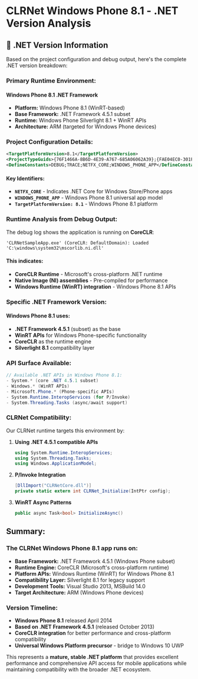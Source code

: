 # CLRNet Windows Phone 8.1 - .NET Version Analysis

## 🎯 **.NET Version Information**

Based on the project configuration and debug output, here's the complete .NET version breakdown:

### **Primary Runtime Environment:**

#### **Windows Phone 8.1 .NET Framework**
- **Platform:** Windows Phone 8.1 (WinRT-based)
- **Base Framework:** .NET Framework 4.5.1 subset
- **Runtime:** Windows Phone Silverlight 8.1 + WinRT APIs
- **Architecture:** ARM (targeted for Windows Phone devices)

### **Project Configuration Details:**

```xml
<TargetPlatformVersion>8.1</TargetPlatformVersion>
<ProjectTypeGuids>{76F1466A-8B6D-4E39-A767-685A06062A39};{FAE04EC0-301F-11D3-BF4B-00C04F79EFBC}</ProjectTypeGuids>
<DefineConstants>DEBUG;TRACE;NETFX_CORE;WINDOWS_PHONE_APP</DefineConstants>
```

#### **Key Identifiers:**
- **`NETFX_CORE`** - Indicates .NET Core for Windows Store/Phone apps
- **`WINDOWS_PHONE_APP`** - Windows Phone 8.1 universal app model
- **`TargetPlatformVersion: 8.1`** - Windows Phone 8.1 platform

### **Runtime Analysis from Debug Output:**

The debug log shows the application is running on **CoreCLR**:

```
'CLRNetSampleApp.exe' (CoreCLR: DefaultDomain): Loaded 'C:\windows\system32\mscorlib.ni.dll'
```

#### **This indicates:**
- **CoreCLR Runtime** - Microsoft's cross-platform .NET runtime
- **Native Image (NI) assemblies** - Pre-compiled for performance
- **Windows Runtime (WinRT) integration** - Windows Phone 8.1 APIs

### **Specific .NET Framework Version:**

#### **Windows Phone 8.1 uses:**
- **.NET Framework 4.5.1** (subset) as the base
- **WinRT APIs** for Windows Phone-specific functionality
- **CoreCLR** as the runtime engine
- **Silverlight 8.1** compatibility layer

### **API Surface Available:**

```csharp
// Available .NET APIs in Windows Phone 8.1:
- System.* (core .NET 4.5.1 subset)
- Windows.* (WinRT APIs)
- Microsoft.Phone.* (Phone-specific APIs)
- System.Runtime.InteropServices (for P/Invoke)
- System.Threading.Tasks (async/await support)
```

### **CLRNet Compatibility:**

Our CLRNet runtime targets this environment by:

1. **Using .NET 4.5.1 compatible APIs**
   ```csharp
   using System.Runtime.InteropServices;
   using System.Threading.Tasks;
   using Windows.ApplicationModel;
   ```

2. **P/Invoke Integration**
   ```csharp
   [DllImport("CLRNetCore.dll")]
   private static extern int CLRNet_Initialize(IntPtr config);
   ```

3. **WinRT Async Patterns**
   ```csharp
   public async Task<bool> InitializeAsync()
   ```

## **Summary:**

### **The CLRNet Windows Phone 8.1 app runs on:**

- **Base Framework:** .NET Framework 4.5.1 (Windows Phone subset)
- **Runtime Engine:** CoreCLR (Microsoft's cross-platform runtime)
- **Platform APIs:** Windows Runtime (WinRT) for Windows Phone 8.1
- **Compatibility Layer:** Silverlight 8.1 for legacy support
- **Development Tools:** Visual Studio 2013, MSBuild 14.0
- **Target Architecture:** ARM (Windows Phone devices)

### **Version Timeline:**
- **Windows Phone 8.1** released April 2014
- **Based on .NET Framework 4.5.1** (released October 2013)
- **CoreCLR integration** for better performance and cross-platform compatibility
- **Universal Windows Platform precursor** - bridge to Windows 10 UWP

This represents a **mature, stable .NET platform** that provides excellent performance and comprehensive API access for mobile applications while maintaining compatibility with the broader .NET ecosystem.